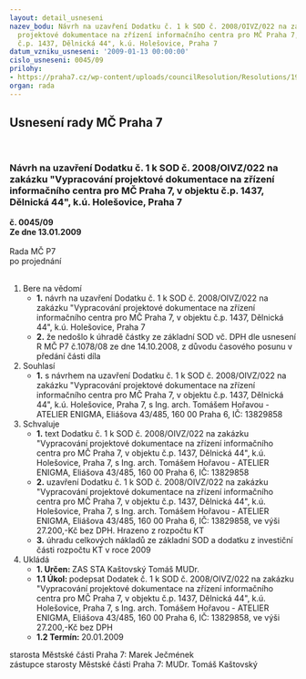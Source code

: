 ```yaml
---
layout: detail_usneseni
nazev_bodu: Návrh na uzavření Dodatku č. 1 k SOD č. 2008/OIVZ/022 na zakázku "Vypracování
  projektové dokumentace na zřízení informačního centra pro MČ Praha 7, v objektu
  č.p. 1437, Dělnická 44", k.ú. Holešovice, Praha 7
datum_vzniku_usneseni: '2009-01-13 00:00:00'
cislo_usneseni: 0045/09
prilohy:
- https://praha7.cz/wp-content/uploads/councilResolution/Resolutions/19370/2-n%c3%a1vrh_dod.doc
organ: rada
---
```

<div id="ucUsn_pList" class="usn">
	<span><h2>Usnesení rady MČ Praha 7 </h2>
<br></span><div class="standBody">
<span><h3>Návrh na uzavření Dodatku č. 1 k SOD č. 2008/OIVZ/022 na zakázku "Vypracování projektové dokumentace na zřízení informačního centra pro MČ Praha 7, v objektu č.p. 1437, Dělnická 44", k.ú. Holešovice, Praha 7</h3></span><div class="center">
		<strong>č. 0045/09</strong><br>
	</div>
<div class="center">
		<strong>Ze dne 13.01.2009</strong><br><br>
	</div>Rada MČ P7<br> po projednání<br><br><ol>
<li>Bere na vědomí<ul>
<li>
<strong>1.</strong> návrh na uzavření Dodatku č. 1 k SOD č. 2008/OIVZ/022 na zakázku "Vypracování projektové dokumentace na zřízení informačního centra pro MČ Praha 7, v objektu č.p. 1437, Dělnická 44", k.ú. Holešovice, Praha 7</li>
<li>
<strong>2.</strong> že nedošlo k úhradě částky ze základní SOD vč. DPH dle usnesení R MČ P7 č.1078/08 ze dne 14.10.2008, z důvodu časového posunu v předání části díla</li>
</ul>
</li>
<li>Souhlasí<ul><li>
<strong>1.</strong> s návrhem na uzavření Dodatku č. 1 k SOD č. 2008/OIVZ/022 na zakázku "Vypracování projektové dokumentace na zřízení informačního centra pro MČ Praha 7, v objektu č.p. 1437, Dělnická 44", k.ú. Holešovice, Praha 7, s Ing. arch. Tomášem Hořavou - ATELIER ENIGMA, Eliášova 43/485, 160 00 Praha 6,  IČ: 13829858</li></ul>
</li>
<li>Schvaluje<ul>
<li>
<strong>1.</strong> text Dodatku č. 1 k SOD č. 2008/OIVZ/022 na zakázku "Vypracování projektové dokumentace na zřízení informačního centra pro MČ Praha 7, v objektu č.p. 1437, Dělnická 44", k.ú. Holešovice, Praha 7, s Ing. arch. Tomášem Hořavou - ATELIER ENIGMA, Eliášova 43/485, 160 00 Praha 6, IČ: 13829858</li>
<li>
<strong>2.</strong> uzavření Dodatku č. 1 k SOD č. 2008/OIVZ/022 na zakázku "Vypracování projektové dokumentace na zřízení informačního centra pro MČ Praha 7, v objektu č.p. 1437, Dělnická 44", k.ú. Holešovice, Praha 7, s Ing. arch. Tomášem Hořavou - ATELIER ENIGMA, Eliášova 43/485, 160 00 Praha 6, IČ: 13829858, ve výši 27.200,-Kč bez DPH. Hrazeno z rozpočtu KT</li>
<li>
<strong>3.</strong> úhradu celkových nákladů ze základní SOD a dodatku z investiční části rozpočtu KT v roce 2009</li>
</ul>
</li>
<li>Ukládá<ul>
<li>
<strong>1. Určen: </strong>ZAS STA Kaštovský Tomáš MUDr.</li>
<li>
<strong>1.1 Úkol: </strong>podepsat Dodatek č. 1 k SOD č. 2008/OIVZ/022 na zakázku "Vypracování projektové dokumentace na zřízení informačního centra pro MČ Praha 7, v objektu č.p. 1437, Dělnická 44", k.ú. Holešovice, Praha 7, s Ing. arch. Tomášem Hořavou - ATELIER ENIGMA, Eliášova 43/485, 160 00 Praha 6, IČ: 13829858, ve výši 27.200,-Kč bez DPH</li>
<li>
<strong>1.2 Termín: </strong>20.01.2009</li>
</ul>
</li>
</ol>starosta Městské části Praha 7: Marek Ječmének<br>zástupce starosty Městské části Praha 7: MUDr. Tomáš Kaštovský 
</div>
</div>